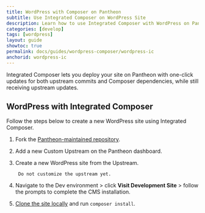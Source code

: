 ```yaml
---
title: WordPress with Composer on Pantheon
subtitle: Use Integrated Composer on WordPress Site 
description: Learn how to use Integrated Composer with WordPress on Pantheon.
categories: [develop]
tags: [wordpress]
layout: guide
showtoc: true
permalink: docs/guides/wordpress-composer/wordpress-ic
anchorid: wordpress-ic
---
```


Integrated Composer lets you deploy your site on Pantheon with one-click updates for both upstream commits and Composer dependencies, while still receiving upstream updates.

## WordPress with Integrated Composer

Follow the steps below to create a new WordPress site using Integrated Composer.

1. Fork the [Pantheon-maintained repository](https://github.com/pantheon-upstreams/wordpress-project).

1. Add a new Custom Upstream on the Pantheon dashboard.

1. Create a new WordPress site from the Upstream.

        Do not customize the upstream yet.

1. Navigate to the Dev environment > click **Visit Development Site** > follow the prompts to complete the CMS installation.

1. [Clone the site locally](/local-development#get-the-code) and run `composer install`.